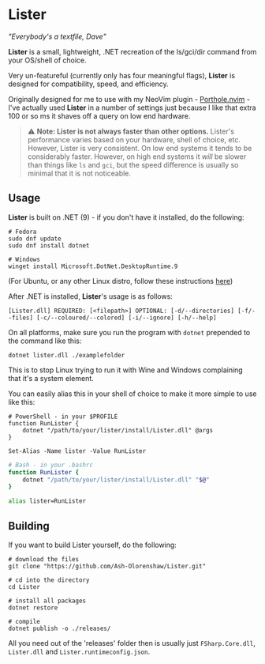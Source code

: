 # Lister
*"Everybody's a textfile, Dave"*

**Lister** is a small, lightweight, .NET recreation of the ls/gci/dir command from your OS/shell of choice.

Very un-featureful (currently only has four meaningful flags), **Lister** is designed for compatibility, speed, and efficiency.

Originally designed for me to use with my NeoVim plugin - [Porthole.nvim](https://github.com/Ash-Olorenshaw/Porthole.nvim) - I've actually used **Lister** in 
a number of settings just because I like that extra 100 or so ms it shaves off a query on low end hardware.

> ⚠️ **Note: Lister is not always faster than other options.** Lister's performance varies based on your hardware, shell of choice, etc. However, Lister is very consistent. On low end systems it tends to be considerably faster. However, on high end systems it *will* be slower than things like `ls` and `gci`, but the speed difference is usually so minimal that it is not noticeable.

## Usage

**Lister** is built on .NET (9) - if you don't have it installed, do the following:
```nu-script
# Fedora
sudo dnf update
sudo dnf install dotnet

# Windows
winget install Microsoft.DotNet.DesktopRuntime.9
```
(For Ubuntu, or any other Linux distro, follow these instructions [here](https://learn.microsoft.com/en-us/dotnet/core/install/linux-ubuntu))

After .NET is installed, **Lister**'s usage is as follows:

```
[Lister.dll] REQUIRED: [<filepath>] OPTIONAL: [-d/--directories] [-f/--files] [-c/--coloured/--colored] [-i/--ignore] [-h/--help]
```

On all platforms, make sure you run the program with `dotnet` prepended to the command like this:
```nu-script
dotnet lister.dll ./examplefolder
```
This is to stop Linux trying to run it with Wine and Windows complaining that it's a system element. 

You can easily alias this in your shell of choice to make it more simple to use like this:

```pwsh
# PowerShell - in your $PROFILE
function RunLister {
	dotnet "/path/to/your/lister/install/Lister.dll" @args
}

Set-Alias -Name lister -Value RunLister
```
```bash
# Bash - in your .bashrc
function RunLister {
	dotnet "/path/to/your/lister/install/Lister.dll" "$@"
}

alias lister=RunLister
```

## Building

If you want to build Lister yourself, do the following:

```nu-script
# download the files
git clone "https://github.com/Ash-Olorenshaw/Lister.git"

# cd into the directory
cd Lister

# install all packages
dotnet restore

# compile
dotnet publish -o ./releases/
```

All you need out of the 'releases' folder then is usually just `FSharp.Core.dll`, `Lister.dll` and `Lister.runtimeconfig.json`.
